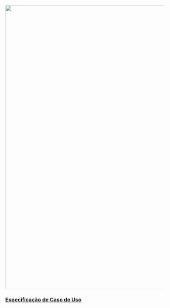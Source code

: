 <img src="https://github.com/gabrielziegler3/Requisitos-2018-1/blob/master/imagens/Casos_de_uso/criarConta.png" width=900px>

### [Especificação de Caso de Uso](Criar-Conta)